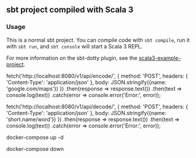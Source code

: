 ## sbt project compiled with Scala 3

### Usage

This is a normal sbt project. You can compile code with `sbt compile`, run it with `sbt run`, and `sbt console` will start a Scala 3 REPL.

For more information on the sbt-dotty plugin, see the
[scala3-example-project](https://github.com/scala/scala3-example-project/blob/main/README.md).


fetch('http://localhost:8080/v1/api/encode/', {
    method: 'POST',
    headers: {
        'Content-Type': 'application/json'
    },
    body: JSON.stringify({name: 'google.com/maps'})
})
.then(response => response.text())
.then(text => console.log(text))
.catch(error => console.error('Error:', error));

fetch('http://localhost:8080/v1/api/decode/', {
    method: 'POST',
    headers: {
        'Content-Type': 'application/json'
    },
    body: JSON.stringify({name: 'short.name/word'})
})
.then(response => response.text())
.then(text => console.log(text))
.catch(error => console.error('Error:', error));

docker-compose up -d

docker-compose down

